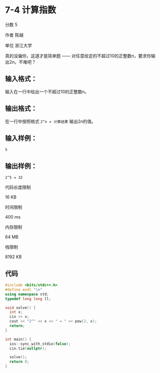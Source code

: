 # **7-4 计算指数**

分数 5

作者 陈越

单位 浙江大学

真的没骗你，这道才是简单题 —— 对任意给定的不超过10的正整数*n*，要求你输出2*n*。不难吧？

## 输入格式：

输入在一行中给出一个不超过10的正整数*n*。

## 输出格式：

在一行中按照格式 `2^n = 计算结果` 输出2*n*的值。

## 输入样例：

```in
5
```

## 输出样例：

```out
2^5 = 32
```

代码长度限制

16 KB

时间限制

400 ms

内存限制

64 MB

栈限制

8192 KB

## 代码

```cpp
#include <bits/stdc++.h>
#define endl "\n"
using namespace std;
typedef long long ll;

void solve() {
  int x;
  cin >> x;
  cout << "2^" << x << " = " << pow(2, x);
  return;
}

int main() {
  ios::sync_with_stdio(false);
  cin.tie(nullptr);

  solve();
  return 0;
}
```


